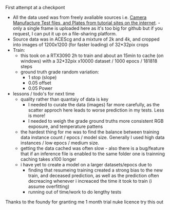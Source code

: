 First attempt at a checkpont

- All the data used was from freely avaliable sources i.e. [Camera Manufacture Test files, and Plates from tutorial sites on the internet](https://movingimagearts.com/student-training-footage/). -only a single frame is uploaded here as it's too big for github but if you request, I can put it up on a file-sharing platform.
- Source data was in ACEScg and a mixture of 2k and 4k, and cropped into images of 1200x1200 (for faster loading) of 32*32pix crops
- Train:
  - this took on a RTX3090 2h to train and about an 15min to cache (on windows) with a 32*32pix x10000 dataset / 1000 epocs / 181818 steps
  - ground truth grade random variation:
    - 1 stop (slope)
    - 0.05 offset
    - 0.05 Power
- lessons / todo's for next time
  - quality rather than quantaiy of data is key
    - I needed to curate the data (images) far more carefully, as the scatter approch here leads to worse prediction in my tests. Less is more!
    - I needed to weigh the grade ground truths more consistent RGB exposure, and temperature pattens
  - the hardest thing for me was to find the balance between training data instance count / epocs / model size. Generally I used high data instances / low epocs / medium size. 
  - getting the data cached was often slow - also there is a bug/feature that if an inference file is enabled to the same folder one is trainning caching takes x100 longer
  - i have yet to create a model on a larger datasets/epocs due to
    - finding that resumeing training created a strong bias to the new train, and deceased prediction, as well as the prediction often decreacing whenever i increaced the time it took to train (i assume overfitting)
    - running out of time/work to do lengthy tests

Thanks to the foundy for granting me 1 month trial nuke licence try this out
